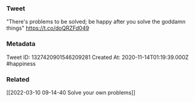 ### Tweet
"There's problems to be solved; be happy after you solve the goddamn things" https://t.co/doQRZFd049

### Metadata
Tweet ID: 1327420901546209281
Created At: 2020-11-14T01:19:39.000Z
#happiness 

### Related
[[2022-03-10 09-14-40 Solve your own problems]]

